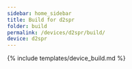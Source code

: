 ```yaml
---
sidebar: home_sidebar
title: Build for d2spr
folder: build
permalink: /devices/d2spr/build/
device: d2spr
---
```

{% include templates/device_build.md %}
